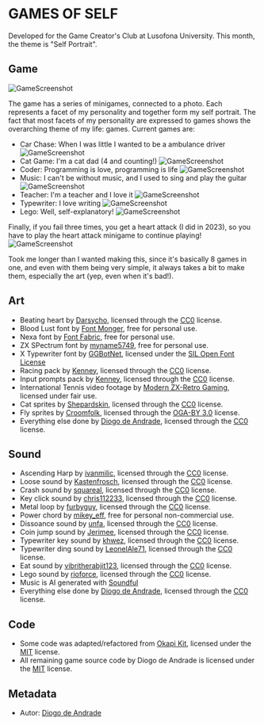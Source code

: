 # GAMES OF SELF

Developed for the Game Creator's Club at Lusofona University.
This month, the theme is "Self Portrait". 

## Game

![GameScreenshot](screenshots/screen01.png)

The game has a series of minigames, connected to a photo. Each represents a facet of my personality and together form my self portrait.
The fact that most facets of my personality are expressed to games shows the overarching theme of my life: games.
Current games are:

- Car Chase: When I was little I wanted to be a ambulance driver
![GameScreenshot](screenshots/screen08.png)
- Cat Game: I'm a cat dad (4 and counting!)
![GameScreenshot](screenshots/screen03.png)
- Coder: Programming is love, programming is life
![GameScreenshot](screenshots/screen06.png)
- Music: I can't be without music, and I used to sing and play the guitar
![GameScreenshot](screenshots/screen07.png)
- Teacher: I'm a teacher and I love it
![GameScreenshot](screenshots/screen05.png)
- Typewriter: I love writing
![GameScreenshot](screenshots/screen04.png)
- Lego: Well, self-explanatory!
![GameScreenshot](screenshots/screen02.png)

Finally, if you fail three times, you get a heart attack (I did in 2023), so you have to play the heart attack minigame to continue playing!
![GameScreenshot](screenshots/screen09.png)

Took me longer than I wanted making this, since it's basically 8 games in one, and even with them being very simple, it always takes a bit to make them, especially the art (yep, even when it's bad!).

## Art

- Beating heart by [Darsycho], licensed through the [CC0] license.
- Blood Lust font by [Font Monger], free for personal use.
- Nexa font by [Font Fabric], free for personal use.
- ZX SPectrum font by [myname5749], free for personal use.
- X Typewriter font by [GGBotNet], licensed under the [SIL Open Font License]
- Racing pack by [Kenney], licensed through the [CC0] license.
- Input prompts pack by [Kenney], licensed through the [CC0] license.
- International Tennis video footage by [Modern ZX-Retro Gaming], licensed under fair use.
- Cat sprites by [Shepardskin], licensed through the [CC0] license.
- Fly sprites by [Croomfolk], licensed through the [OGA-BY 3.0] license.
- Everything else done by [Diogo de Andrade], licensed through the [CC0] license.

## Sound

- Ascending Harp by [ivanmilic], licensed through the [CC0] license.
- Loose sound by [Kastenfrosch], licensed through the [CC0] license.
- Crash sound by [squareal], licensed through the [CC0] license.
- Key click sound by [chris112233], licensed through the [CC0] license.
- Metal loop by [furbyguy], licensed through the [CC0] license.
- Power chord by [mikey_eff], free for personal non-commercial use.
- Dissoance sound by [unfa], licensed through the [CC0] license.
- Coin jump sound by [Jerimee], licensed through the [CC0] license.
- Typewriter key sound by [khwez], licensed through the [CC0] license.
- Typewriter ding sound by [LeonelAle71], licensed through the [CC0] license.
- Eat sound by [vibritherabjit123], licensed through the [CC0] license.
- Lego sound by [rioforce], licensed through the [CC0] license.
- Music is AI generated with [Soundful]
- Everything else done by [Diogo de Andrade], licensed through the [CC0] license.

## Code

- Some code was adapted/refactored from [Okapi Kit], licensed under the [MIT] license.
- All remaining game source code by Diogo de Andrade is licensed under the [MIT] license.

## Metadata

- Autor: [Diogo de Andrade]

[Diogo de Andrade]:https://github.com/DiogoDeAndrade
[CC0]:https://creativecommons.org/publicdomain/zero/1.0/
[CC-BY 3.0]:https://creativecommons.org/licenses/by/3.0/
[CC-BY-SA 4.0]:http://creativecommons.org/licenses/by-sa/4.0/
[MIT]:LICENSE
[Craftpix]:https://craftpix.net
[Okapi Kit]:https://github.com/VideojogosLusofona/OkapiKit
[Darsycho]:https://opengameart.org/users/darsycho
[ivanmilic]:https://freesound.org/people/ivanmilic/
[Kastenfrosch]:https://freesound.org/people/Kastenfrosch/
[Font Monger]:https://www.fontmonger.com
[Font Fabric]:https://www.fontfabric.com/
[Kenney]:https://kenney.nl/
[squareal]:https://freesound.org/people/squareal/
[chris112233]:https://freesound.org/people/chris112233/
[myname5749]:https://www.dafont.com/pt/myname5749.d7037
[Modern ZX-Retro Gaming]:https://www.youtube.com/@MZX-RG
[Shepardskin]:https://opengameart.org/users/shepardskin
[furbyguy]:https://freesound.org/people/furbyguy/
[mikey_eff]:https://freesound.org/people/mikey_eff/
[unfa]:https://freesound.org/people/unfa/
[Jerimee]:https://freesound.org/people/Jerimee/
[khwez]:https://freesound.org/people/khwez/
[LeonelAle71]:https://freesound.org/people/LeonelAle71/
[GGBotNet]:https://www.dafont.com/pt/ggbotnet.d8252
[SIL Open Font License]:LICENSE_SILOFL
[OGA-BY 3.0]:LICENSE_OGA3
[Croomfolk]:https://opengameart.org/users/croomfolk
[vibritherabjit123]:https://freesound.org/people/vibritherabjit123/
[rioforce]:https://freesound.org/people/rioforce/
[Soundful]:https://soundful.com/